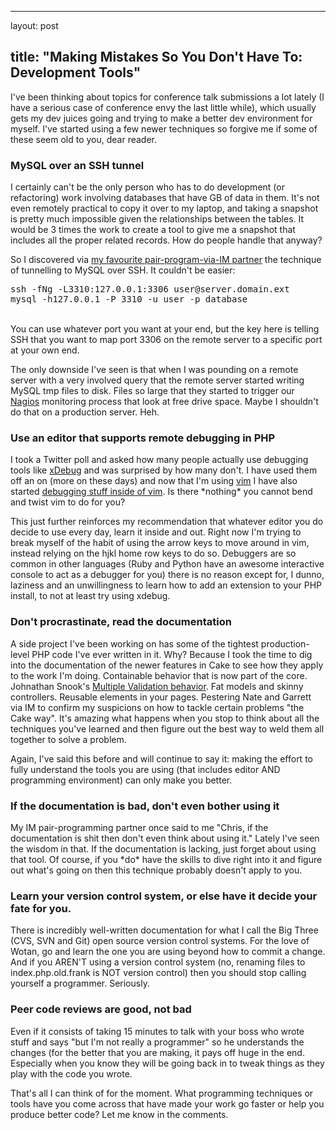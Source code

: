 <hr />

<p>layout: post</p>

<h2>title: "Making Mistakes So You Don't Have To:  Development Tools"</h2>

<p>I've been thinking about topics for conference talk submissions a lot lately (I have a serious case of conference envy the last little while), which usually gets my dev juices going and trying to make a better dev environment for myself.  I've started using a few newer techniques so forgive me if some of these seem old to you, dear reader.
</p>

<p>
<h3>MySQL over an SSH tunnel</h3>
</p>

<p>
I certainly can't be the only person who has to do development (or refactoring) work involving databases that have GB of data in them.  It's not even remotely practical to copy it over to my laptop, and taking a snapshot is pretty much impossible given the relationships between the tables.  It would be 3 times the work to create a tool to give me a snapshot that includes all the proper related records.  How do people handle that anyway?</p>

<p>
So I discovered via <a href="http://lazyweb.ca">my favourite pair-program-via-IM partner</a> the technique of tunnelling to MySQL over SSH.  It couldn't be easier:
<pre>
ssh -fNg -L3310:127.0.0.1:3306 user@server.domain.ext
mysql -h127.0.0.1 -P 3310 -u user -p database
</pre>
<br />
You can use whatever port you want at your end, but the key here is telling SSH that you want to map port 3306 on the remote server to a specific port at your own end.  
</p>

<p>
The only downside I've seen is that when I was pounding on a remote server with a very involved query that the remote server started writing MySQL tmp files to disk.  Files so large that they started to trigger our <a href="http://www.nagios.org/">Nagios</a> monitoring process that look at free drive space.  Maybe I shouldn't do that on a production server.  Heh.
</p>

<h3>Use an editor that supports remote debugging in PHP</h3>

<p>
I took a Twitter poll and asked how many people actually use debugging tools like <a href="http://xdebug.org">xDebug</a> and was surprised by how many don't.  I have used them off an on (more on these days) and now that I'm using <a href="http://www.vim.org">vim</a> I have also started <a href="http://2bits.com/articles/using-vim-and-xdebug-dbgp-for-debugging-drupal-or-any-php-application.html">debugging stuff inside of vim</a>.  Is there *nothing* you cannot bend and twist vim to do for you?
</p>

<p>
This just further reinforces my recommendation that whatever editor you do decide to use every day, learn it inside and out.  Right now I'm trying to break myself of the habit of using the arrow keys to move around in vim, instead relying on the hjkl home row keys to do so.  Debuggers are so common in other languages (Ruby and Python have an awesome interactive console to act as a debugger for you) there is no reason except for, I dunno, laziness and an unwillingness to learn how to add an extension to your PHP install, to not at least try using xdebug.
</p>

<h3>Don't procrastinate, read the documentation</h3>

<p>
A side project I've been working on has some of the tightest production-level PHP code I've ever written in it.  Why?  Because I took the time to dig into the documentation of the newer features in Cake to see how they apply to the work I'm doing.  Containable behavior that is now part of the core.  Johnathan Snook's <a href="http://snook.ca/archives/cakephp/multiple_validatable_behavior/">Multiple Validation behavior</a>.  Fat models and skinny controllers.  Reusable elements in your pages.  Pestering Nate and Garrett via IM to confirm my suspicions on how to tackle certain problems "the Cake way".  It's amazing what happens when you stop to think about all the techniques you've learned and then figure out the best way to weld them all together to solve a problem.
</p>

<p>
Again, I've said this before and will continue to say it:  making the effort to fully understand the tools you are using (that includes editor AND programming environment) can only make you better.
</p>

<h3>If the documentation is bad, don't even bother using it</h3>

<p>My IM pair-programming partner once said to me "Chris, if the documentation is shit then don't even think about using it."  Lately I've seen the wisdom in that.  If the documentation is lacking, just forget about using that tool.  Of course, if you *do* have the skills to dive right into it and figure out what's going on then this technique probably doesn't apply to you.
</p>

<h3>Learn your version control system, or else have it decide your fate for you.</h3>

<p>
There is incredibly well-written documentation for what I call the Big Three (CVS, SVN and Git) open source version control systems.  For the love of Wotan, go and learn the one you are using beyond how to commit a change.  And if you AREN'T using a version control system (no, renaming files to index.php.old.frank is NOT version control) then you should stop calling yourself a programmer.  Seriously.</p>

<h3>Peer code reviews are good, not bad</h3>

<p>
Even if it consists of taking 15 minutes to talk with your boss who wrote stuff and says "but I'm not really a programmer" so he understands the changes (for the better that you are making, it pays off huge in the end.  Especially when you know they will be going back in to tweak things as they play with the code you wrote.
</p>

<p>
That's all I can think of for the moment.  What programming techniques or tools have you come across that have made your work go faster or help you produce better code?  Let me know in the comments.</p>
